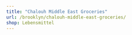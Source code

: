 ```yaml
---
title: "Chalouh Middle East Groceries"
url: /brooklyn/chalouh-middle-east-groceries/
shop: Lebensmittel
---
```

